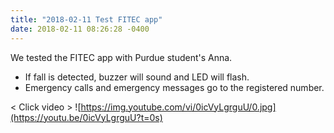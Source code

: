 ```yaml
---
title: "2018-02-11 Test FITEC app"
date: 2018-02-11 08:26:28 -0400
---
```


We tested the FITEC app with Purdue student's Anna.

- If fall is detected, buzzer will sound and LED will flash.
- Emergency calls and emergency messages go to the registered number.

< Click video >
![https://img.youtube.com/vi/0icVyLgrguU/0.jpg](https://youtu.be/0icVyLgrguU?t=0s)
